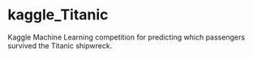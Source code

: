 # kaggle_Titanic
Kaggle Machine Learning competition for predicting which passengers survived the Titanic shipwreck.
